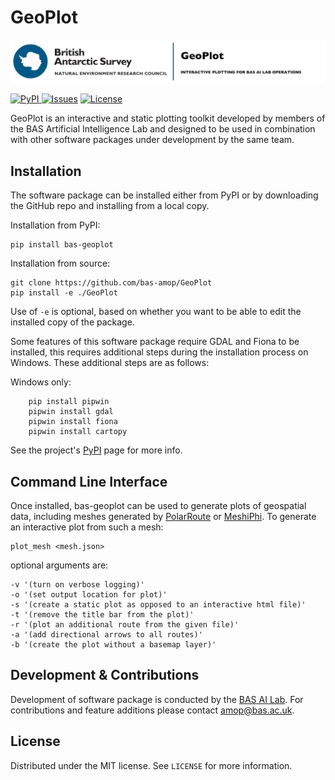 # GeoPlot

![](logo.jpg)

<a href="https://pypi.org/project/bas-geoplot/"><img src="https://img.shields.io/pypi/v/bas-geoplot" alt="PyPI">
<a href="https://github.com/bas-amop/GeoPlot/issues"><img src="https://img.shields.io/github/issues/bas-amop/GeoPlot" alt="Issues"></a>
<a href="https://github.com/bas-amop/GeoPlot/blob/main/LICENSE"><img src="https://img.shields.io/github/license/bas-amop/GeoPlot" alt="License"></a>

GeoPlot is an interactive and static plotting toolkit developed by members of the BAS Artificial
Intelligence Lab and designed to be used in combination with other software packages under development by the same team.

## Installation
The software package can be installed either from PyPI or by downloading the GitHub repo and installing from a local copy.

Installation from PyPI:
```
pip install bas-geoplot
```

Installation from source:
```
git clone https://github.com/bas-amop/GeoPlot
pip install -e ./GeoPlot
```

Use of `-e` is optional, based on whether you want to be able to edit the installed copy of the package.

Some features of this software package require GDAL and Fiona to be installed, this requires additional steps during the installation process on Windows. These additional steps are as follows:

Windows only:
```
    pip install pipwin
    pipwin install gdal
    pipwin install fiona
    pipwin install cartopy
```

See the project's [PyPI](https://pypi.org/project/bas-geoplot/) page for more info.

## Command Line Interface

Once installed, bas-geoplot can be used to generate plots of geospatial data, including meshes generated by
[PolarRoute](https://github.com/bas-amop/PolarRoute) or [MeshiPhi](https://github.com/bas-amop/MeshiPhi). To generate an interactive plot from such a mesh:

```
plot_mesh <mesh.json>
```
optional arguments are:
```
-v '(turn on verbose logging)'
-o '(set output location for plot)'
-s '(create a static plot as opposed to an interactive html file)'
-t '(remove the title bar from the plot)'
-r '(plot an additional route from the given file)'
-a '(add directional arrows to all routes)'
-b '(create the plot without a basemap layer)'
```

## Development & Contributions
Development of software package is conducted by the [BAS AI Lab](https://www.bas.ac.uk/team/science-teams/ai-lab/).
For contributions and feature additions please contact [amop@bas.ac.uk](amop@bas.ac.uk).

## License
Distributed under the MIT license. See ``LICENSE`` for more information.
